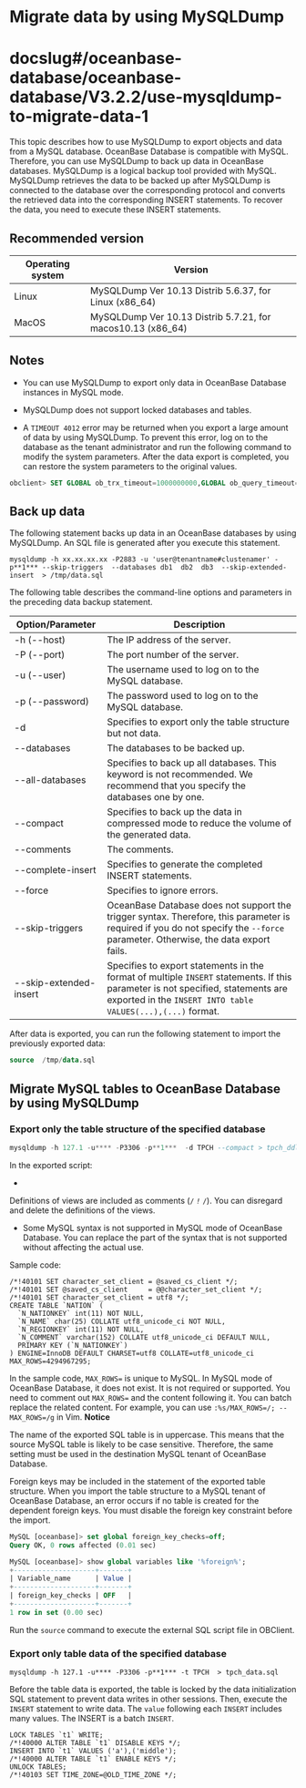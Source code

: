 Migrate data by using MySQLDump
====================================================

# docslug#/oceanbase-database/oceanbase-database/V3.2.2/use-mysqldump-to-migrate-data-1
This topic describes how to use MySQLDump to export objects and data from a MySQL database. OceanBase Database is compatible with MySQL. Therefore, you can use MySQLDump to back up data in OceanBase databases. MySQLDump is a logical backup tool provided with MySQL. MySQLDump retrieves the data to be backed up after MySQLDump is connected to the database over the corresponding protocol and converts the retrieved data into the corresponding INSERT statements. To recover the data, you need to execute these INSERT statements.

Recommended version
----------------------------------------

| Operating system |                           Version                           |
|------------------|-------------------------------------------------------------|
| Linux            | MySQLDump Ver 10.13 Distrib 5.6.37, for Linux (x86_64)      |
| MacOS            | MySQLDump Ver 10.13 Distrib 5.7.21, for macos10.13 (x86_64) |

Notes
--------------------------

* You can use MySQLDump to export only data in OceanBase Database instances in MySQL mode.

* MySQLDump does not support locked databases and tables.

* A `TIMEOUT 4012` error may be returned when you export a large amount of data by using MySQLDump. To prevent this error, log on to the database as the tenant administrator and run the following command to modify the system parameters. After the data export is completed, you can restore the system parameters to the original values.

```sql
obclient> SET GLOBAL ob_trx_timeout=1000000000,GLOBAL ob_query_timeout=1000000000;
```

Back up data
---------------------------------

The following statement backs up data in an OceanBase databases by using MySQLDump. An SQL file is generated after you execute this statement.

```unknow
mysqldump -h xx.xx.xx.xx -P2883 -u 'user@tenantname#clustenamer' -p**1*** --skip-triggers  --databases db1  db2  db3  --skip-extended-insert  > /tmp/data.sql
```

The following table describes the command-line options and parameters in the preceding data backup statement.

|    Option/Parameter    |                                                                                          Description                                                                                           |
|------------------------|------------------------------------------------------------------------------------------------------------------------------------------------------------------------------------------------|
| -h (--host)            | The IP address of the server.                                                                                                                                                                  |
| -P (--port)            | The port number of the server.                                                                                                                                                                 |
| -u (--user)            | The username used to log on to the MySQL database.                                                                                                                                             |
| -p (--password)        | The password used to log on to the MySQL database.                                                                                                                                             |
| -d                     | Specifies to export only the table structure but not data.                                                                                                                                     |
| --databases            | The databases to be backed up.                                                                                                                                                                 |
| --all-databases        | Specifies to back up all databases. This keyword is not recommended. We recommend that you specify the databases one by one.                                                                   |
| --compact              | Specifies to back up the data in compressed mode to reduce the volume of the generated data.                                                                                                   |
| --comments             | The comments.                                                                                                                                                                                  |
| --complete-insert      | Specifies to generate the completed INSERT statements.                                                                                                                                         |
| --force                | Specifies to ignore errors.                                                                                                                                                                    |
| --skip-triggers        | OceanBase Database does not support the trigger syntax. Therefore, this parameter is required if you do not specify the `--force` parameter. Otherwise, the data export fails.                 |
| --skip-extended-insert | Specifies to export statements in the format of multiple `INSERT` statements. If this parameter is not specified, statements are exported in the `INSERT INTO table VALUES(...),(...)` format. |

After data is exported, you can run the following statement to import the previously exported data:

```sql
source  /tmp/data.sql
```

Migrate MySQL tables to OceanBase Database by using MySQLDump
----------------------------------------------------------------------------------

### Export only the table structure of the specified database

```sql
mysqldump -h 127.1 -u**** -P3306 -p**1***  -d TPCH --compact > tpch_ddl.sql
```

In the exported script:

*

  Definitions of views are included as comments (`/` *`!`* `/`). You can disregard and delete the definitions of the views.
  
* Some MySQL syntax is not supported in MySQL mode of OceanBase Database. You can replace the part of the syntax that is not supported without affecting the actual use.

Sample code:

```unknow
/*!40101 SET character_set_client = @saved_cs_client */;
/*!40101 SET @saved_cs_client     = @@character_set_client */;
/*!40101 SET character_set_client = utf8 */;
CREATE TABLE `NATION` (
  `N_NATIONKEY` int(11) NOT NULL,
  `N_NAME` char(25) COLLATE utf8_unicode_ci NOT NULL,
  `N_REGIONKEY` int(11) NOT NULL,
  `N_COMMENT` varchar(152) COLLATE utf8_unicode_ci DEFAULT NULL,
  PRIMARY KEY (`N_NATIONKEY`)
) ENGINE=InnoDB DEFAULT CHARSET=utf8 COLLATE=utf8_unicode_ci MAX_ROWS=4294967295;
```

In the sample code, `MAX_ROWS=` is unique to MySQL. In MySQL mode of OceanBase Database, it does not exist. It is not required or supported. You need to comment out `MAX_ROWS=` and the content following it. You can batch replace the related content. For example, you can use `:%s/MAX_ROWS=/; -- MAX_ROWS=/g` in Vim.
**Notice**

The name of the exported SQL table is in uppercase. This means that the source MySQL table is likely to be case sensitive. Therefore, the same setting must be used in the destination MySQL tenant of OceanBase Database.

Foreign keys may be included in the statement of the exported table structure. When you import the table structure to a MySQL tenant of OceanBase Database, an error occurs if no table is created for the dependent foreign keys. You must disable the foreign key constraint before the import.

```sql
MySQL [oceanbase]> set global foreign_key_checks=off;
Query OK, 0 rows affected (0.01 sec)

MySQL [oceanbase]> show global variables like '%foreign%';
+--------------------+-------+
| Variable_name      | Value |
+--------------------+-------+
| foreign_key_checks | OFF   |
+--------------------+-------+
1 row in set (0.00 sec)
```

Run the `source` command to execute the external SQL script file in OBClient.

### Export only table data of the specified database

```shell
mysqldump -h 127.1 -u**** -P3306 -p**1*** -t TPCH  > tpch_data.sql
```

Before the table data is exported, the table is locked by the data initialization SQL statement to prevent data writes in other sessions. Then, execute the `INSERT` statement to write data. The `value` following each `INSERT` includes many values. The INSERT is a batch `INSERT`.

```unknow
LOCK TABLES `t1` WRITE;
/*!40000 ALTER TABLE `t1` DISABLE KEYS */;
INSERT INTO `t1` VALUES ('a'),('middle');
/*!40000 ALTER TABLE `t1` ENABLE KEYS */;
UNLOCK TABLES;
/*!40103 SET TIME_ZONE=@OLD_TIME_ZONE */;
```
